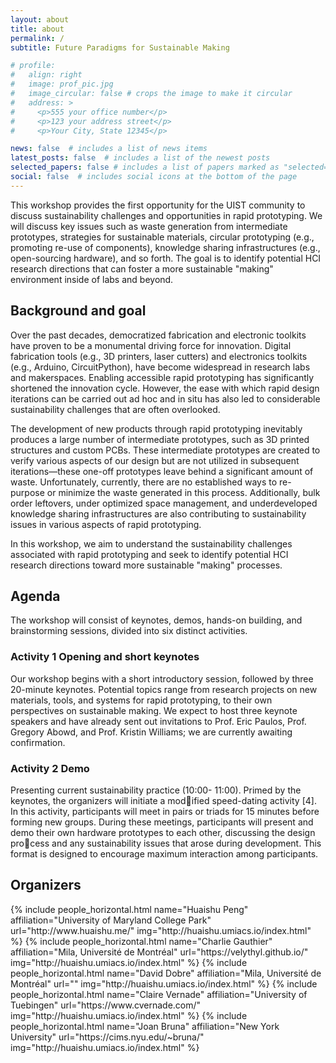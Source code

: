 ```yaml
---
layout: about
title: about
permalink: /
subtitle: Future Paradigms for Sustainable Making

# profile:
#   align: right
#   image: prof_pic.jpg
#   image_circular: false # crops the image to make it circular
#   address: >
#     <p>555 your office number</p>
#     <p>123 your address street</p>
#     <p>Your City, State 12345</p>

news: false  # includes a list of news items
latest_posts: false  # includes a list of the newest posts
selected_papers: false # includes a list of papers marked as "selected={true}"
social: false  # includes social icons at the bottom of the page
---
```


This workshop provides the first opportunity for the UIST community to discuss sustainability challenges and opportunities in rapid prototyping. We will discuss key issues such as waste generation from intermediate prototypes, strategies for sustainable materials, circular prototyping (e.g., promoting re-use of components), knowledge sharing infrastructures (e.g., open-sourcing hardware), and so forth. The goal is to identify potential HCI research directions that can foster a more sustainable "making" environment inside of labs and beyond.


## Background and goal
Over the past decades, democratized fabrication and electronic toolkits have proven to be a monumental driving force for innovation. Digital fabrication tools (e.g., 3D printers, laser cutters) and electronics toolkits (e.g., Arduino, CircuitPython), have become widespread in research labs and makerspaces. Enabling accessible
rapid prototyping has significantly shortened the innovation cycle. However, the ease with which rapid design iterations can be carried out ad hoc and in situ has also led to considerable sustainability
challenges that are often overlooked.

The development of new products through rapid prototyping inevitably produces a large number of intermediate prototypes, such as 3D printed structures and custom PCBs. These intermediate prototypes are created to verify various aspects of our design but are not utilized in subsequent iterations—these one-off prototypes
leave behind a significant amount of waste. Unfortunately, currently, there are no established ways to re-purpose or minimize the waste generated in this process. Additionally, bulk order leftovers, under optimized space management, and underdeveloped knowledge sharing infrastructures are also contributing to sustainability issues in various aspects of rapid prototyping.

In this workshop, we aim to understand the sustainability challenges associated with rapid prototyping and seek to identify potential HCI research directions toward more sustainable "making"
processes.

## Agenda
The workshop will consist of keynotes, demos, hands-on building, and brainstorming sessions, divided into six distinct activities.

### Activity 1 Opening and short keynotes
Our workshop begins with a short introductory session, followed by three
20-minute keynotes. Potential topics range from research projects
on new materials, tools, and systems for rapid prototyping, to their
own perspectives on sustainable making. We expect to host three
keynote speakers and have already sent out invitations to Prof. Eric Paulos, Prof. Gregory Abowd, and Prof. Kristin Williams; we are currently awaiting confirmation.

### Activity 2 Demo
Presenting current sustainability practice (10:00-
11:00). Primed by the keynotes, the organizers will initiate a modified speed-dating activity [4]. In this activity, participants will
meet in pairs or triads for 15 minutes before forming new groups.
During these meetings, participants will present and demo their
own hardware prototypes to each other, discussing the design process and any sustainability issues that arose during development.
This format is designed to encourage maximum interaction among
participants.

## Organizers
<div class="row row-cols-2 projects pt-3 pb-3">
  {% include people_horizontal.html name="Huaishu Peng" affiliation="University of Maryland College Park" url="http://www.huaishu.me/" img="http://huaishu.umiacs.io/index.html" %}
  {% include people_horizontal.html name="Charlie Gauthier" affiliation="Mila, Université de Montréal" url="https://velythyl.github.io/" img="http://huaishu.umiacs.io/index.html" %}
  {% include people_horizontal.html name="David Dobre" affiliation="Mila, Université de Montréal" url="" img="http://huaishu.umiacs.io/index.html" %}
  {% include people_horizontal.html name="Claire Vernade" affiliation="University of Tuebingen" url="https://www.cvernade.com/" img="http://huaishu.umiacs.io/index.html" %}
  {% include people_horizontal.html name="Joan Bruna" affiliation="New York University" url="https://cims.nyu.edu/~bruna/" img="http://huaishu.umiacs.io/index.html" %}
</div>

<!-- 
Put your address / P.O. box / other info right below your picture. You can also disable any of these elements by editing `profile` property of the YAML header of your `_pages/about.md`. Edit `_bibliography/papers.bib` and Jekyll will render your [publications page](/al-folio/publications/) automatically.

Link to your social media connections, too. This theme is set up to use [Font Awesome icons](http://fortawesome.github.io/Font-Awesome/) and [Academicons](https://jpswalsh.github.io/academicons/), like the ones below. Add your Facebook, Twitter, LinkedIn, Google Scholar, or just disable all of them.
 -->